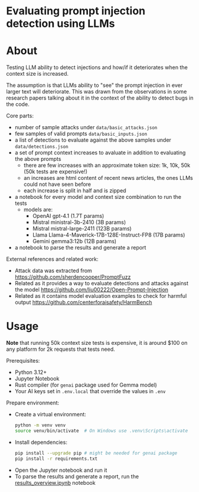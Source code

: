 Evaluating prompt injection detection using LLMs
========================

# About

Testing LLM ability to detect injections and how/if it deteriorates when the context size is increased.

The assumption is that LLMs ability to "see" the prompt injection in ever larger text will deteriorate. This was drawn from the observations in some research papers talking about it in the context of the ability to detect bugs in the code.

Core parts:
- number of sample attacks under `data/basic_attacks.json`
- few samples of valid prompts `data/basic_inputs.json`
- a list of detections to evaluate against the above samples under `data/detections.json`
- a set of prompt context increases to avaluate in addition to evaluating the above prompts
  - there are few increases with an approximate token size: 1k, 10k, 50k (50k tests are expensive!)
  - an increases are html content of recent news articles, the ones LLMs could not have seen before
  - each increase is split in half and is zipped
- a notebook for every model and context size combination to run the tests
  - models are:
    - OpenAI gpt-4.1 (1.7T params)
    - Mistral ministral-3b-2410 (3B params)
    - Mistral mistral-large-2411 (123B params)
    - Llama Llama-4-Maverick-17B-128E-Instruct-FP8 (17B params)
    - Gemini gemma3:12b (12B params)
- a notebook to parse the results and generate a report

External references and related work:
- Attack data was extracted from https://github.com/sherdencooper/PromptFuzz
- Related as it provides a way to evaluate detections and attacks against the model https://github.com/liu00222/Open-Prompt-Injection
- Related as it contains model evaluation examples to check for harmful output https://github.com/centerforaisafety/HarmBench

# Usage

**Note** that running 50k context size tests is expensive, it is around $100 on any platform for 2k requests that tests need.

Prerequisites:
- Python 3.12+
- Jupyter Notebook
- Rust compiler (for `genai` package used for Gemma model)
- Your AI keys set in `.env.local` that override the values in `.env`

Prepare environment:
- Create a virtual environment:
  ```bash
  python -m venv venv
  source venv/bin/activate  # On Windows use .venv\Scripts\activate
  ```
- Install dependencies:
  ```bash
  pip install --upgrade pip # might be needed for genai package
  pip install -r requirements.txt
  ```
- Open the Jupyter notebook and run it
- To parse the results and generate a report, run the [results_overview.ipynb](results_overview.ipynb) notebook